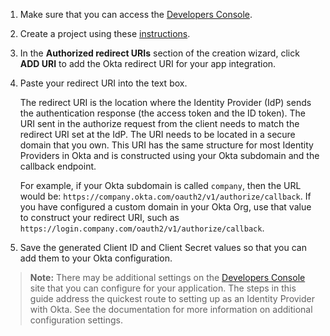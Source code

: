 1. Make sure that you can access the [<StackSelector snippet="idp" noSelector inline /> Developers Console](https://console.developers.google.com/).

1. Create a <StackSelector snippet="idp" noSelector inline /> project using these [instructions](https://developers.google.com/identity/sign-in/web/sign-in#before_you_begin).

1. In the **Authorized redirect URIs** section of the creation wizard, click **ADD URI** to add the Okta redirect URI for your app integration.

1. Paste your redirect URI into the text box.

    The redirect URI is the location where the Identity Provider (IdP) sends the authentication response (the access token and the ID token). The URI sent in the authorize request from the client needs to match the redirect URI set at the IdP. The URI needs to be located in a secure domain that you own. This URI has the same structure for most Identity Providers in Okta and is constructed using your Okta subdomain and the callback endpoint.

    For example, if your Okta subdomain is called `company`, then the URL would be: `https://company.okta.com/oauth2/v1/authorize/callback`. If you have configured a custom domain in your Okta Org, use that value to construct your redirect URI, such as `https://login.company.com/oauth2/v1/authorize/callback`.

1. Save the generated Client ID and Client Secret values so that you can add them to your Okta configuration.

> **Note:** There may be additional settings on the [<StackSelector snippet="idp" noSelector inline /> Developers Console](https://console.developers.google.com) site that you can configure for your application. The steps in this guide address the quickest route to setting up <StackSelector snippet="idp" noSelector inline /> as an Identity Provider with Okta. See the <StackSelector snippet="idp" noSelector inline /> documentation for more information on additional configuration settings.

